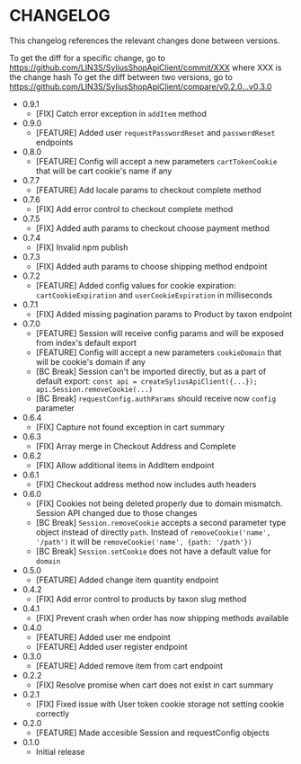 # CHANGELOG

This changelog references the relevant changes done between versions.

To get the diff for a specific change, go to https://github.com/LIN3S/SyliusShopApiClient/commit/XXX where XXX is the change hash 
To get the diff between two versions, go to https://github.com/LIN3S/SyliusShopApiClient/compare/v0.2.0...v0.3.0

* 0.9.1
    * [FIX] Catch error exception in `addItem` method
* 0.9.0
    * [FEATURE] Added user `requestPasswordReset` and `passwordReset` endpoints
* 0.8.0
    * [FEATURE] Config will accept a new parameters `cartTokenCookie` that will be cart cookie's name if any
* 0.7.7
    * [FEATURE] Add locale params to checkout complete method
* 0.7.6
    * [FIX] Add error control to checkout complete method
* 0.7.5
    * [FIX] Added auth params to checkout choose payment method
* 0.7.4
    * [FIX] Invalid npm publish
* 0.7.3
    * [FIX] Added auth params to choose shipping method endpoint
* 0.7.2
    * [FEATURE] Added config values for cookie expiration: `cartCookieExpiration` and `userCookieExpiration` in milliseconds
* 0.7.1
    * [FIX] Added missing pagination params to Product by taxon endpoint
* 0.7.0
    * [FEATURE] Session will receive config params and will be exposed from index's default export
    * [FEATURE] Config will accept a new parameters `cookieDomain` that will be cookie's domain if any
    * [BC Break] Session can't be imported directly, but as a part of default export:
    `const api = createSyliusApiClient({...}); api.Session.removeCookie(...)`
    * [BC Break] `requestConfig.authParams` should receive now `config` parameter
* 0.6.4
    * [FIX] Capture not found exception in cart summary
* 0.6.3
    * [FIX] Array merge in Checkout Address and Complete
* 0.6.2
    * [FIX] Allow additional items in AddItem endpoint
* 0.6.1
    * [FIX] Checkout address method now includes auth headers
* 0.6.0
    * [FIX] Cookies not being deleted properly due to domain mismatch. Session API changed due to those changes
    * [BC Break] `Session.removeCookie` accepts a second parameter type object instead of directly `path`.
    Instead of `removeCookie('name', '/path')` it will be `removeCookie('name', {path: '/path'})`
    * [BC Break] `Session.setCookie` does not have a default value for `domain`
* 0.5.0
    * [FEATURE] Added change item quantity endpoint
* 0.4.2
    * [FIX] Add error control to products by taxon slug method
* 0.4.1
    * [FIX] Prevent crash when order has now shipping methods available
* 0.4.0
    * [FEATURE] Added user me endpoint
    * [FEATURE] Added user register endpoint
* 0.3.0
    * [FEATURE] Added remove item from cart endpoint 
* 0.2.2
    * [FIX] Resolve promise when cart does not exist in cart summary
* 0.2.1
    * [FIX] Fixed issue with User token cookie storage not setting cookie correctly
* 0.2.0
    * [FEATURE] Made accesible Session and requestConfig objects
* 0.1.0
    * Initial release
